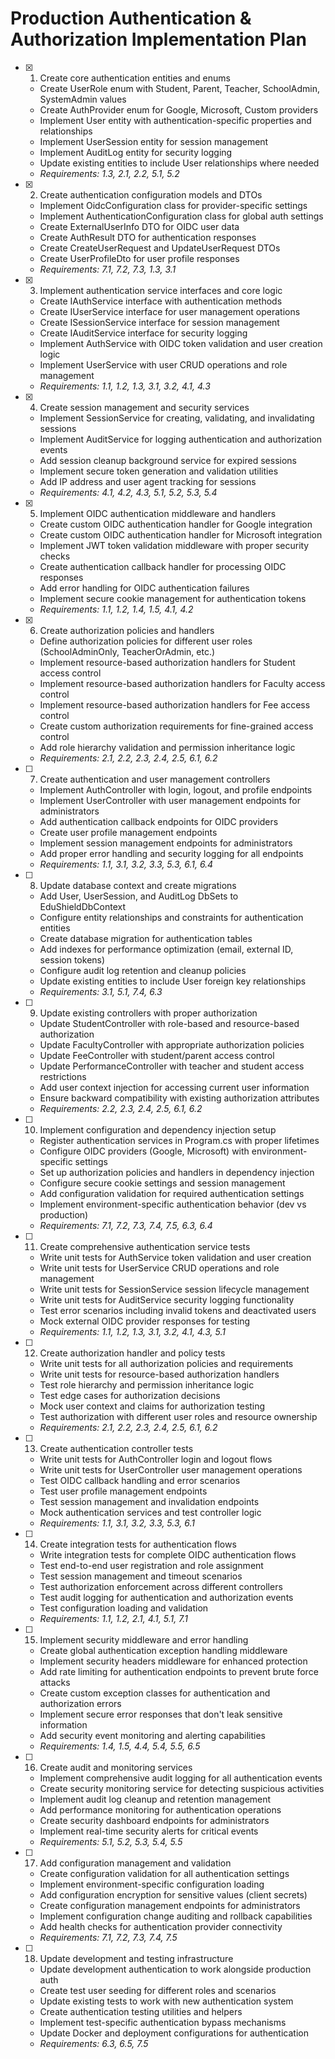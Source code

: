 # Production Authentication & Authorization Implementation Plan

- [x] 1. Create core authentication entities and enums
  - Create UserRole enum with Student, Parent, Teacher, SchoolAdmin, SystemAdmin values
  - Create AuthProvider enum for Google, Microsoft, Custom providers
  - Implement User entity with authentication-specific properties and relationships
  - Implement UserSession entity for session management
  - Implement AuditLog entity for security logging
  - Update existing entities to include User relationships where needed
  - _Requirements: 1.3, 2.1, 2.2, 5.1, 5.2_

- [x] 2. Create authentication configuration models and DTOs
  - Implement OidcConfiguration class for provider-specific settings
  - Implement AuthenticationConfiguration class for global auth settings
  - Create ExternalUserInfo DTO for OIDC user data
  - Create AuthResult DTO for authentication responses
  - Create CreateUserRequest and UpdateUserRequest DTOs
  - Create UserProfileDto for user profile responses
  - _Requirements: 7.1, 7.2, 7.3, 1.3, 3.1_

- [x] 3. Implement authentication service interfaces and core logic
  - Create IAuthService interface with authentication methods
  - Create IUserService interface for user management operations
  - Create ISessionService interface for session management
  - Create IAuditService interface for security logging
  - Implement AuthService with OIDC token validation and user creation logic
  - Implement UserService with user CRUD operations and role management
  - _Requirements: 1.1, 1.2, 1.3, 3.1, 3.2, 4.1, 4.3_

- [x] 4. Create session management and security services
  - Implement SessionService for creating, validating, and invalidating sessions
  - Implement AuditService for logging authentication and authorization events
  - Add session cleanup background service for expired sessions
  - Implement secure token generation and validation utilities
  - Add IP address and user agent tracking for sessions
  - _Requirements: 4.1, 4.2, 4.3, 5.1, 5.2, 5.3, 5.4_

- [x] 5. Implement OIDC authentication middleware and handlers
  - Create custom OIDC authentication handler for Google integration
  - Create custom OIDC authentication handler for Microsoft integration
  - Implement JWT token validation middleware with proper security checks
  - Create authentication callback handler for processing OIDC responses
  - Add error handling for OIDC authentication failures
  - Implement secure cookie management for authentication tokens
  - _Requirements: 1.1, 1.2, 1.4, 1.5, 4.1, 4.2_

- [x] 6. Create authorization policies and handlers
  - Define authorization policies for different user roles (SchoolAdminOnly, TeacherOrAdmin, etc.)
  - Implement resource-based authorization handlers for Student access control
  - Implement resource-based authorization handlers for Faculty access control
  - Implement resource-based authorization handlers for Fee access control
  - Create custom authorization requirements for fine-grained access control
  - Add role hierarchy validation and permission inheritance logic
  - _Requirements: 2.1, 2.2, 2.3, 2.4, 2.5, 6.1, 6.2_

- [ ] 7. Create authentication and user management controllers
  - Implement AuthController with login, logout, and profile endpoints
  - Implement UserController with user management endpoints for administrators
  - Add authentication callback endpoints for OIDC providers
  - Create user profile management endpoints
  - Implement session management endpoints for administrators
  - Add proper error handling and security logging for all endpoints
  - _Requirements: 1.1, 3.1, 3.2, 3.3, 5.3, 6.1, 6.4_

- [ ] 8. Update database context and create migrations
  - Add User, UserSession, and AuditLog DbSets to EduShieldDbContext
  - Configure entity relationships and constraints for authentication entities
  - Create database migration for authentication tables
  - Add indexes for performance optimization (email, external ID, session tokens)
  - Configure audit log retention and cleanup policies
  - Update existing entities to include User foreign key relationships
  - _Requirements: 3.1, 5.1, 7.4, 6.3_

- [ ] 9. Update existing controllers with proper authorization
  - Update StudentController with role-based and resource-based authorization
  - Update FacultyController with appropriate authorization policies
  - Update FeeController with student/parent access control
  - Update PerformanceController with teacher and student access restrictions
  - Add user context injection for accessing current user information
  - Ensure backward compatibility with existing authorization attributes
  - _Requirements: 2.2, 2.3, 2.4, 2.5, 6.1, 6.2_

- [ ] 10. Implement configuration and dependency injection setup
  - Register authentication services in Program.cs with proper lifetimes
  - Configure OIDC providers (Google, Microsoft) with environment-specific settings
  - Set up authorization policies and handlers in dependency injection
  - Configure secure cookie settings and session management
  - Add configuration validation for required authentication settings
  - Implement environment-specific authentication behavior (dev vs production)
  - _Requirements: 7.1, 7.2, 7.3, 7.4, 7.5, 6.3, 6.4_

- [ ] 11. Create comprehensive authentication service tests
  - Write unit tests for AuthService token validation and user creation
  - Write unit tests for UserService CRUD operations and role management
  - Write unit tests for SessionService session lifecycle management
  - Write unit tests for AuditService security logging functionality
  - Test error scenarios including invalid tokens and deactivated users
  - Mock external OIDC provider responses for testing
  - _Requirements: 1.1, 1.2, 1.3, 3.1, 3.2, 4.1, 4.3, 5.1_

- [ ] 12. Create authorization handler and policy tests
  - Write unit tests for all authorization policies and requirements
  - Write unit tests for resource-based authorization handlers
  - Test role hierarchy and permission inheritance logic
  - Test edge cases for authorization decisions
  - Mock user context and claims for authorization testing
  - Test authorization with different user roles and resource ownership
  - _Requirements: 2.1, 2.2, 2.3, 2.4, 2.5, 6.1, 6.2_

- [ ] 13. Create authentication controller tests
  - Write unit tests for AuthController login and logout flows
  - Write unit tests for UserController user management operations
  - Test OIDC callback handling and error scenarios
  - Test user profile management endpoints
  - Test session management and invalidation endpoints
  - Mock authentication services and test controller logic
  - _Requirements: 1.1, 3.1, 3.2, 3.3, 5.3, 6.1_

- [ ] 14. Create integration tests for authentication flows
  - Write integration tests for complete OIDC authentication flows
  - Test end-to-end user registration and role assignment
  - Test session management and timeout scenarios
  - Test authorization enforcement across different controllers
  - Test audit logging for authentication and authorization events
  - Test configuration loading and validation
  - _Requirements: 1.1, 1.2, 2.1, 4.1, 5.1, 7.1_

- [ ] 15. Implement security middleware and error handling
  - Create global authentication exception handling middleware
  - Implement security headers middleware for enhanced protection
  - Add rate limiting for authentication endpoints to prevent brute force attacks
  - Create custom exception classes for authentication and authorization errors
  - Implement secure error responses that don't leak sensitive information
  - Add security event monitoring and alerting capabilities
  - _Requirements: 1.4, 1.5, 4.4, 5.4, 5.5, 6.5_

- [ ] 16. Create audit and monitoring services
  - Implement comprehensive audit logging for all authentication events
  - Create security monitoring service for detecting suspicious activities
  - Implement audit log cleanup and retention management
  - Add performance monitoring for authentication operations
  - Create security dashboard endpoints for administrators
  - Implement real-time security alerts for critical events
  - _Requirements: 5.1, 5.2, 5.3, 5.4, 5.5_

- [ ] 17. Add configuration management and validation
  - Create configuration validation for all authentication settings
  - Implement environment-specific configuration loading
  - Add configuration encryption for sensitive values (client secrets)
  - Create configuration management endpoints for administrators
  - Implement configuration change auditing and rollback capabilities
  - Add health checks for authentication provider connectivity
  - _Requirements: 7.1, 7.2, 7.3, 7.4, 7.5_

- [ ] 18. Update development and testing infrastructure
  - Update development authentication to work alongside production auth
  - Create test user seeding for different roles and scenarios
  - Update existing tests to work with new authentication system
  - Create authentication testing utilities and helpers
  - Implement test-specific authentication bypass mechanisms
  - Update Docker and deployment configurations for authentication
  - _Requirements: 6.3, 6.5, 7.5_